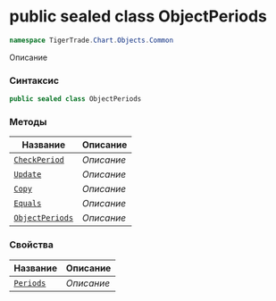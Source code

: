 
# public sealed class ObjectPeriods
```csharp
namespace TigerTrade.Chart.Objects.Common
```



Описание

### Синтаксис
```csharp
public sealed class ObjectPeriods
```


### Методы
| Название | Описание |
| --- | --- |
| [`CheckPeriod`](./ObjectPeriods.cs/Методы/CheckPeriod.md) | *Описание* |
| [`Update`](./ObjectPeriods.cs/Методы/Update.md) | *Описание* |
| [`Copy`](./ObjectPeriods.cs/Методы/Copy.md) | *Описание* |
| [`Equals`](./ObjectPeriods.cs/Методы/Equals.md) | *Описание* |
| [`ObjectPeriods`](./ObjectPeriods.cs/Методы/ObjectPeriods.md) | *Описание* |

### Свойства
| Название | Описание |
| --- | --- |
| [`Periods`](./ObjectPeriods.cs/Свойства/Periods.md) | *Описание* |



